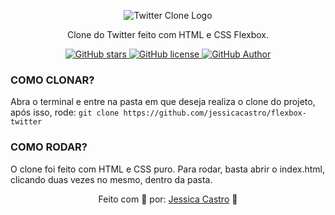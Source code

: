 <p align="center">
  <img src="https://i.pinimg.com/originals/d1/8c/b0/d18cb00e69dd2062fbdb5916ea0edd58.png" title="Twitter Clone" alt="Twitter Clone Logo">
</p>
<p align="center">Clone do Twitter feito com HTML e CSS Flexbox.</p>

<p align="center">
<a href="https://github.com/jessicacastro/flexbox-twitter/stargazers">
  <img alt="GitHub stars" src="https://img.shields.io/github/stars/jessicacastro/flexbox-twitter?style=plastic">
</a>
   
<a href="https://github.com/jessicacastro/flexbox-twitter/blob/master/LICENSE">
  <img alt="GitHub license" src="https://img.shields.io/github/license/jessicacastro/flexbox-twitter?style=plastic">
</a>  
<a href="https://github.com/jessicacastro/">
<img alt="GitHub Author" src="https://img.shields.io/badge/Author-Jessica%20Castro-blue?style=plastic">
</a>




</p>

### COMO CLONAR?
Abra o terminal e entre na pasta em que deseja realiza o clone do projeto, após isso, rode:
```git clone https://github.com/jessicacastro/flexbox-twitter```

### COMO RODAR?

<p>O clone foi feito com HTML e CSS puro. Para rodar, basta abrir o index.html, clicando duas vezes no mesmo, dentro da pasta.</p>

<p align="center">Feito com 💙 por: <a href="https://github.com/jessicacastro/">Jessica Castro</a> 👻</p>
